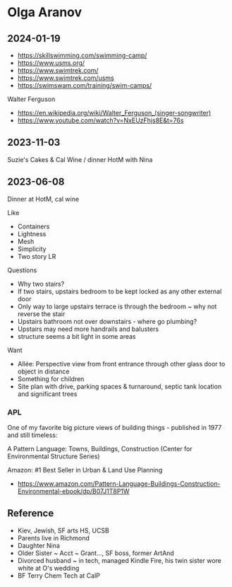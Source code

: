 # Olga Aranov

## 2024-01-19

* https://skillswimming.com/swimming-camp/
* https://www.usms.org/
* https://www.swimtrek.com/
* https://www.swimtrek.com/usms
* https://swimswam.com/training/swim-camps/

Walter Ferguson

* https://en.wikipedia.org/wiki/Walter_Ferguson_(singer-songwriter)
* https://www.youtube.com/watch?v=NxEUzFhjs8E&t=76s


## 2023-11-03

Suzie's Cakes & Cal Wine / dinner HotM with Nina

## 2023-06-08

Dinner at HotM, cal wine

Like

* Containers
* Lightness
* Mesh
* Simplicity
* Two story LR

Questions
* Why two stairs?
* If two stairs, upstairs bedroom to be kept locked as any other external door
* Only way to large upstairs terrace is through the bedroom ~ why not reverse the stair
* Upstairs bathroom not over downstairs - where go plumbing?
* Upstairs may need more handrails and balusters
* structure seems a bit light in some areas

Want
* Allée: Perspective view from front entrance through other glass door to object in distance
* Something for children
* Site plan with drive, parking spaces & turnaround, septic tank location and significant trees


### APL

One of my favorite big picture views of building things - published in 1977 and still timeless:

A Pattern Language: Towns, Buildings, Construction (Center for Environmental Structure Series)

Amazon: #1 Best Seller in Urban & Land Use Planning

* https://www.amazon.com/Pattern-Language-Buildings-Construction-Environmental-ebook/dp/B07J1T8P1W


## Reference

* Kiev, Jewish, SF arts HS, UCSB
* Parents live in Richmond
* Daughter Nina
* Older Sister ~ Acct ~ Grant..., SF boss, former ArtAnd
* Divorced husband  ~ in tech, managed Kindle Fire, his twin sister wore white at O's wedding
* BF Terry Chem Tech at CalP
